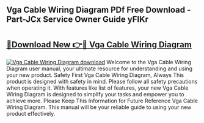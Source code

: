 ## Vga Cable Wiring Diagram PDf Free Download - Part-JCx Service Owner Guide yFIKr

# <h2><a href="http://dflrb0l.blite.top/?on=Vga+Cable+Wiring+Diagram">🔗Download New 👉🔴 Vga Cable Wiring Diagram</a></h2>

[![Vga Cable Wiring Diagram download](https://i.imgur.com/lujVjoI.png)](http://dflrb0l.blite.top/?on=Vga+Cable+Wiring+Diagram)
Welcome to the Vga Cable Wiring Diagram user manual, your ultimate resource for understanding and using your new product. Safety First Vga Cable Wiring Diagram, Always This product is designed with safety in mind. Please follow all safety precautions when operating it. With features like list of features, your new Vga Cable Wiring Diagram is designed to simplify your tasks and empower you to achieve more. Please Keep This Information for Future Reference Vga Cable Wiring Diagram. This manual will be your reliable guide to using your new product effectively.
